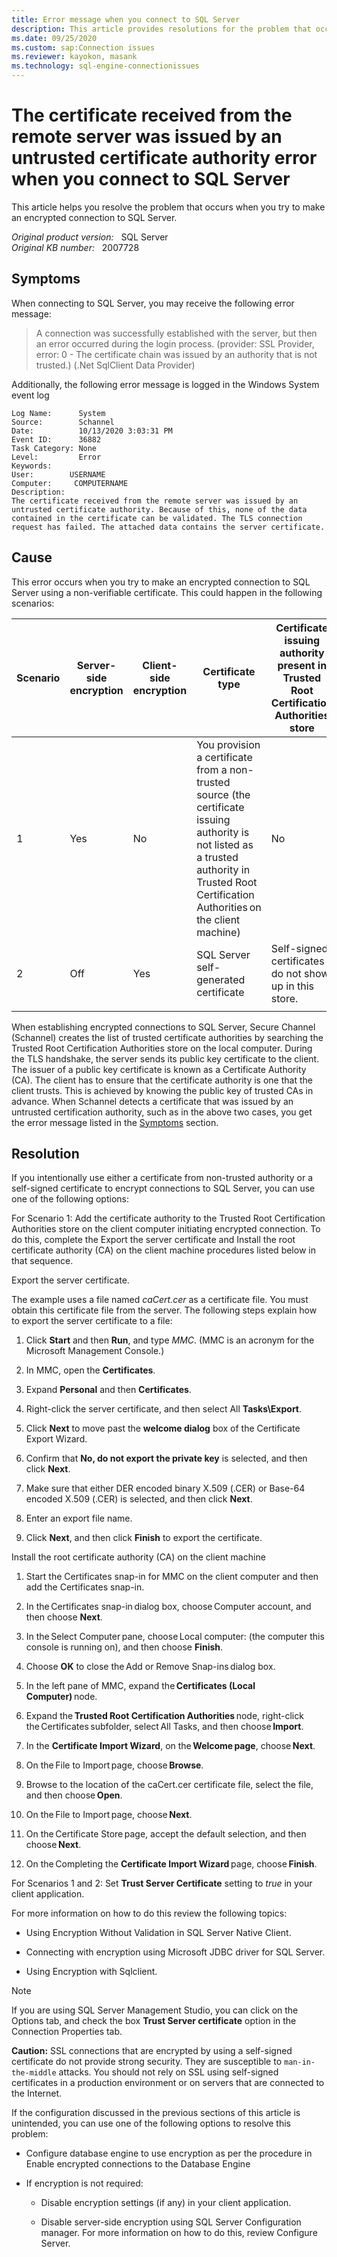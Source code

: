```yaml
---
title: Error message when you connect to SQL Server 
description: This article provides resolutions for the problem that occurs when you connect to SQL Server using SSL.
ms.date: 09/25/2020
ms.custom: sap:Connection issues
ms.reviewer: kayokon, masank
ms.technology: sql-engine-connectionissues
---
```

# The certificate received from the remote server was issued by an untrusted certificate authority error when you connect to SQL Server

This article helps you resolve the problem that occurs when you try to make an encrypted connection to SQL Server.

_Original product version:_ &nbsp; SQL Server  
_Original KB number:_ &nbsp; 2007728

## Symptoms

When connecting to SQL Server, you may receive the following error message:

> A connection was successfully established with the server, but then an error occurred during the login process. (provider: SSL Provider, error: 0 - The certificate chain was issued by an authority that is not trusted.) (.Net SqlClient Data Provider)

Additionally, the following error message is logged in the Windows System event log

```output
Log Name:      System  
Source:        Schannel  
Date:          10/13/2020 3:03:31 PM  
Event ID:      36882  
Task Category: None  
Level:         Error  
Keywords:  
User:        USERNAME  
Computer:     COMPUTERNAME  
Description:  
The certificate received from the remote server was issued by an untrusted certificate authority. Because of this, none of the data contained in the certificate can be validated. The TLS connection request has failed. The attached data contains the server certificate.
```

## Cause

This error occurs when you try to make an encrypted connection to SQL Server using a non-verifiable certificate. This could happen in the following scenarios:

|Scenario|Server-side encryption|Client-side encryption  |Certificate type |Certificate issuing authority present in Trusted Root Certification Authorities store |
|---|---|---|---|---|
|1|Yes|No|You provision a certificate from a non-trusted source (the certificate issuing authority is not listed as a trusted authority in Trusted Root Certification Authorities on the client machine) |No|
|2|Off|Yes|SQL Server self-generated certificate |Self-signed certificates do not show up in this store. |
||||

When establishing encrypted connections to SQL Server, Secure Channel (Schannel) creates the list of trusted certificate authorities by searching the Trusted Root Certification Authorities store on the local computer. During the TLS handshake, the server sends its public key certificate to the client. The issuer of a public key certificate is known as a Certificate Authority (CA). The client has to ensure that the certificate authority is one that the client trusts. This is achieved by knowing the public key of trusted CAs in advance. When Schannel detects a certificate that was issued by an untrusted certification authority, such as in the above two cases, you get the error message listed in the [Symptoms](#symptoms) section.

## Resolution

If you intentionally use either a certificate from non-trusted authority or a self-signed certificate to encrypt connections to SQL Server, you can use one of the following options:

For Scenario 1: Add the certificate authority to the Trusted Root Certification Authorities store on the client computer initiating encrypted connection. To do this, complete the Export the server certificate and Install the root certificate authority (CA) on the client machine procedures listed below in that sequence.

Export the server certificate.

The example uses a file named *caCert.cer* as a certificate file. You must obtain this certificate file from the server. The following steps explain how to export the server certificate to a file:

1. Click **Start** and then **Run**, and type *MMC*. (MMC is an acronym for the Microsoft Management Console.)

1. In MMC, open the **Certificates**.

1. Expand **Personal** and then **Certificates**.

1. Right-click the server certificate, and then select All **Tasks\Export**.

1. Click **Next** to move past the **welcome dialog** box of the Certificate Export Wizard.

1. Confirm that **No, do not export the private key** is selected, and then click **Next**.

1. Make sure that either DER encoded binary X.509 (.CER) or Base-64 encoded X.509 (.CER) is selected, and then click **Next**.

1. Enter an export file name.

1. Click **Next**, and then click **Finish** to export the certificate.

Install the root certificate authority (CA) on the client machine

1. Start the Certificates snap-in for MMC on the client computer and then add the Certificates snap-in.

1. In the Certificates snap-in dialog box, choose Computer account, and then choose **Next**.

1. In the Select Computer pane, choose Local computer: (the computer this console is running on), and then choose **Finish**.

1. Choose **OK** to close the Add or Remove Snap-ins dialog box.

1. In the left pane of MMC, expand the **Certificates (Local Computer)** node.

1. Expand the **Trusted Root Certification Authorities** node, right-click the Certificates subfolder, select All Tasks, and then choose **Import**.

1. In the **Certificate Import Wizard**, on the **Welcome page**, choose **Next**.

1. On the File to Import page, choose **Browse**.

1. Browse to the location of the caCert.cer certificate file, select the file, and then choose **Open**.

1. On the File to Import page, choose **Next**.

1. On the Certificate Store page, accept the default selection, and then choose **Next**.

1. On the Completing the **Certificate Import Wizard** page, choose **Finish**.

For Scenarios 1 and 2: Set **Trust Server Certificate** setting to *true* in your client application.

For more information on how to do this review the following topics:

- Using Encryption Without Validation in SQL Server Native Client.

- Connecting with encryption using Microsoft JDBC driver for SQL Server.

- Using Encryption with Sqlclient.

> [!NOTE]
> If you are using SQL Server Management Studio, you can click on the Options tab, and check the box **Trust Server certificate** option in the Connection Properties tab.

**Caution:** SSL connections that are encrypted by using a self-signed certificate do not provide strong security. They are susceptible to `man-in-the-middle` attacks. You should not rely on SSL using self-signed certificates in a production environment or on servers that are connected to the Internet.

If the configuration discussed in the previous sections of this article is unintended, you can use one of the following options to resolve this problem:

- Configure database engine to use encryption as per the procedure in Enable encrypted connections to the Database Engine

- If encryption is not required:

  - Disable encryption settings (if any) in your client application.

  - Disable server-side encryption using SQL Server Configuration manager. For more information on how to do this, review Configure Server.
